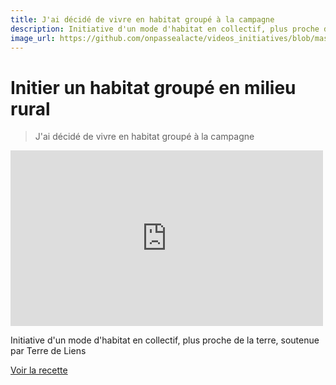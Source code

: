 ```yaml
---
title: J'ai décidé de vivre en habitat groupé à la campagne
description: Initiative d'un mode d'habitat en collectif, plus proche de la terre, soutenue par Terre de Liens
image_url: https://github.com/onpassealacte/videos_initiatives/blob/master/media/habitat_groupe_rural.jpg
---
```


# Initier un habitat groupé en milieu rural

> J'ai décidé de vivre en habitat groupé à la campagne

<iframe src="https://player.vimeo.com/video/131515100" width="500" height="281" frameborder="0" webkitallowfullscreen mozallowfullscreen allowfullscreen></iframe>

Initiative d'un mode d'habitat en collectif, plus proche de la terre, soutenue par Terre de Liens

[Voir la recette](http://www.onpassealacte.fr/recettes_coup_de_coeur_en_savoir_plus.php?r=86602752384)
